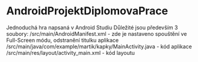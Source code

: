 # AndroidProjektDiplomovaPrace
Jednoduchá hra napsaná v Android Studiu
Důležité jsou především 3 soubory:
/src/main/AndroidManifest.xml - zde je nastaveno spouštění ve Full-Screen módu, odstranění titulku aplikace
/src/main/java/com/example/martik/kapky/MainActivity.java - kód aplikace
/src/main/res/layout/activity_main.xml - kód layoutu

